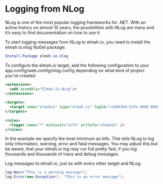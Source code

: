 # Logging from NLog

NLog is one of the most popular logging frameworks for .NET. With an active history on almost 10 years, the possibilities with NLog are many and it’s easy to find documentation on how to use it.

To start logging messages from NLog to elmah.io, you need to install the elmah.io.nlog NuGet package:

```powershell
Install-Package elmah.io.nlog
```

To configure the elmah.io target, add the following configuration to your app.config/web.config/nlog.config depending on what kind of project you’ve created:

```xml
<extensions>
  <add assembly="Elmah.Io.NLog"/>
</extensions>
 
<targets>
  <target name="elmahio" type="elmah.io" logId="cc6043e9-5d7b-4986-8056-cb76d4d52e5e"/>
</targets>
 
<rules>
  <logger name="*" minlevel="Info" writeTo="elmahio" />
</rules>
```

In the example we specify the level minimum as Info. This tells NLog to log only information, warning, error and fatal messages. You may adjust this but be aware, that your elmah.io log may run full pretty fast, if you log thousands and thousands of trace and debug messages.

Log messages to elmah.io, just as with every other target and NLog:

```csharp
log.Warn("This is a warning message");
log.Error(new Exception(), "This is an error message");
```
